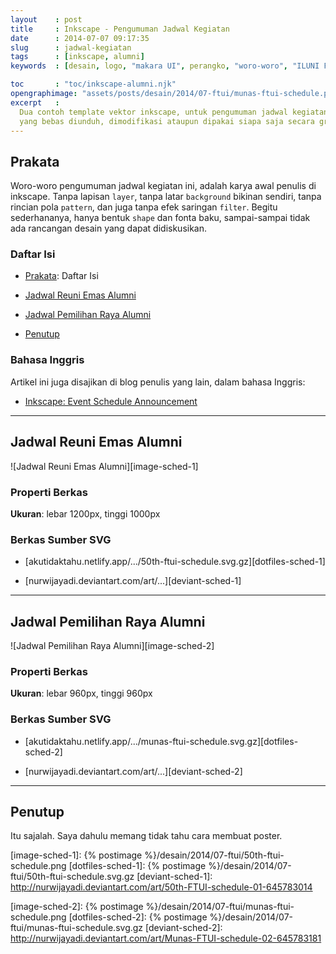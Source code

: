 ```yaml
---
layout    : post
title     : Inkscape - Pengumuman Jadwal Kegiatan
date      : 2014-07-07 09:17:35
slug      : jadwal-kegiatan
tags      : [inkscape, alumni]
keywords  : [desain, logo, "makara UI", perangko, "woro-woro", "ILUNI FTUI"]

toc       : "toc/inkscape-alumni.njk"
opengraphimage: "assets/posts/desain/2014/07-ftui/munas-ftui-schedule.png"
excerpt   : 
  Dua contoh template vektor inkscape, untuk pengumuman jadwal kegiatan,
  yang bebas diunduh, dimodifikasi ataupun dipakai siapa saja secara gratis.
---
```


<a name="prakata"></a>

## Prakata

Woro-woro pengumuman jadwal kegiatan ini,
adalah karya awal penulis di inkscape.
Tanpa lapisan `layer`, tanpa latar `background` bikinan sendiri,
tanpa rincian pola `pattern`, dan juga tanpa efek saringan `filter`.
Begitu sederhananya, hanya bentuk `shape` dan fonta baku,
sampai-sampai tidak ada rancangan desain yang dapat didiskusikan.

### Daftar Isi

* [Prakata](#prakata): Daftar Isi

* [Jadwal Reuni Emas Alumni](#reuni)

* [Jadwal Pemilihan Raya Alumni](#pemira)

* [Penutup](#penutup)

### Bahasa Inggris

Artikel ini juga disajikan di blog penulis yang lain,
dalam bahasa Inggris:

* [Inkscape: Event Schedule Announcement][english-version]

-- -- --

<a name="reuni"></a>

## Jadwal Reuni Emas Alumni

![Jadwal Reuni Emas Alumni][image-sched-1]

### Properti Berkas

**Ukuran**: lebar 1200px, tinggi 1000px

### Berkas Sumber SVG

* [akutidaktahu.netlify.app/.../50th-ftui-schedule.svg.gz][dotfiles-sched-1]

* [nurwijayadi.deviantart.com/art/...][deviant-sched-1]

-- -- --

<a name="pemira"></a>

## Jadwal Pemilihan Raya Alumni

![Jadwal Pemilihan Raya Alumni][image-sched-2]

### Properti Berkas

**Ukuran**: lebar 960px, tinggi 960px

### Berkas Sumber SVG

* [akutidaktahu.netlify.app/.../munas-ftui-schedule.svg.gz][dotfiles-sched-2]

* [nurwijayadi.deviantart.com/art/...][deviant-sched-2]

-- -- --

<a name="penutup"></a>

## Penutup

Itu sajalah.
Saya dahulu memang tidak tahu cara membuat poster.


[//]: <> ( -- -- -- links below -- -- -- )

[english-version]:  https://epsi-rns.gitlab.io/design/2015/07/07/inkscape-event-schedule/

[image-sched-1]:    {% postimage %}/desain/2014/07-ftui/50th-ftui-schedule.png
[dotfiles-sched-1]: {% postimage %}/desain/2014/07-ftui/50th-ftui-schedule.svg.gz
[deviant-sched-1]:  http://nurwijayadi.deviantart.com/art/50th-FTUI-schedule-01-645783014

[image-sched-2]:    {% postimage %}/desain/2014/07-ftui/munas-ftui-schedule.png
[dotfiles-sched-2]: {% postimage %}/desain/2014/07-ftui/munas-ftui-schedule.svg.gz
[deviant-sched-2]:  http://nurwijayadi.deviantart.com/art/Munas-FTUI-schedule-02-645783181
